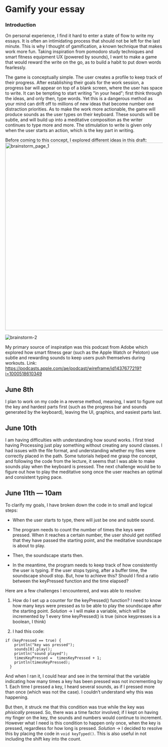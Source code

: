 # Gamify your essay

### Introduction
On personal experience, I find it hard to enter a state of flow to write my essays. It is often an intimidating process that should not be left for the last minute. This is why I thought of gamification, a known technique that makes work more fun. Taking inspiration from pomodoro study techniques and smart fitness equipment UX (powered by sounds), I want to make a game that would reward the write on the go, as to build a habit to put down words fearlessly.


The game is conceptually simple. The user creates a profile to keep track of their progress. After establishing their goals for the work session, a progress bar will appear on top of a blank screen, where the user has space to write. It can be tempting to start writing "in your head"; first think through the ideas, and only then, type words. Yet this is a dangerous method as your mind can drift off to millions of new ideas that become number one distraction priorities. As to make the work more actionable, the game will produce sounds as the user types on their keyboard. These sounds will be subtle, and will build up into a meditative composition as the writer continues to type more and more. The stimulation to write is given only when the user starts an action, which is the key part in writing.


Before coming to this concept, I explored different ideas in this draft:
<img width="600" alt="brainstorm_page_1" src= https://user-images.githubusercontent.com/61503490/121135297-6c49b300-c845-11eb-8ce4-89cfec66893f.jpg>


![brainstorm-2](https://user-images.githubusercontent.com/61503490/121135382-7ec3ec80-c845-11eb-8a51-196d5579b8ce.jpg)


My primary source of inspiratipn was this podcast from Adobe which explored how smart fitness gear (such as the Apple Watch or Peloton) use subtle and rewarding sounds to keep users push themselves during workouts. Link: https://podcasts.apple.com/ae/podcast/wireframe/id1437677219?i=1000518610349 


## June 8th

I plan to work on my code in a reverse method, meaning, I want to figure out the key and hardest parts first (such as the progress bar and sounds generated by the keyboard), leaving the UI, graphics, and easiest parts last.


## June 10th

I am having difficulties with understanding how sound works. I first tried having Processing just play something without creating any sound classes. I had issues with the file format, and understanding whether my files were correctly placed in the path.
Some tutorials helped me grasp the concept, and following the code from the lecture, it seems that I was able to make sounds play when the keyboard is pressed. The next challenge would be to figure out how to play the meditative song once the user reaches an optimal and consistent typing pace.


## June 11th — 10am

To clarify my goals, I have broken down the code in to small and logical steps:

- When the user starts to type, there will just be one and subtle sound.

- The program needs to count the number of times the keys were pressed. When it reaches a certain number, the user should get notified that they have passed the starting point, and the meditative soundscape is about to play.

- Then, the soundscape starts then.

- In the meantime, the program needs to keep track of how consistently the user is typing. If the user stops typing, after a buffer time, the soundscape shoudl stop. But, how to achieve this? Should I find a ratio between the keyPressed function and the time elapsed?

Here are a few challenges I encountered, and was able to resolve:
1. How do I set up a counter for the keyPressed() function? I need to know how many keys were pressed as to be able to play the soundscape after the starting point.
    *Solution* → I will make a variable, which will be incremented by 1 every time keyPressed() is true (since keypresses is a boolean, I think)

2. I had this code:
````
if (keyPressed == true) {
    println("key was pressed");
    sounds[0].play();
    println("sound played");
    timesKeyPressed =  timesKeyPressed + 1;
    println(timesKeyPressed);
  }
````
And when I ran it, I could hear and see in the terminal that the variable indicating how many times a key has been pressed was not incrementing by 1. Each time I pressed a key, I heard several sounds, as if I pressed more than once (which was not the case). I couldn’t understand why this was happening. 

But then, it struck me that this condition was true while the key was _phisically_ pressed. So, there was a time factor involved; if I kept on having my finger on the key, the sounds and numbers would continue to increment. However what I need is this condition to happen only once, when the key is pressed, regardless for how long is pressed.
  *Solution* → I decided to resolve this by placing the code in ````void keyTyped()````. This is also useful in not including the shift key into the count.
